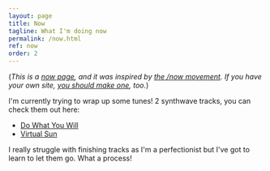 ```yaml
---
layout: page
title: Now
tagline: What I'm doing now
permalink: /now.html
ref: now
order: 2
---
```


(_This is a [now page](https://nownownow.com/about), and it was inspired by [the /now movement](https://sivers.org/nowff). If you have your own site, [you should make one](https://nownownow.com/about), too._)

I'm currently trying to wrap up some tunes! 2 synthwave tracks, you can check them out here:

- [Do What You Will](https://dak-music.bandcamp.com/track/do-what-you-will-demo)
- [Virtual Sun](https://dak-music.bandcamp.com/track/virtual-sun-demo)

I really struggle with finishing tracks as I'm a perfectionist but I've got to learn to let them go. What a process!
